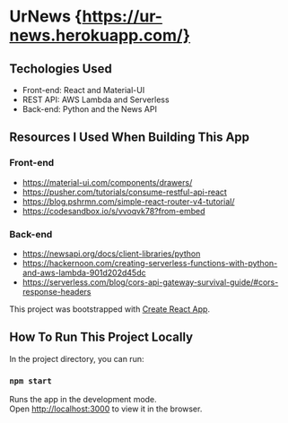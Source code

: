 # UrNews {https://ur-news.herokuapp.com/}

## Techologies Used

* Front-end: React and Material-UI
* REST API: AWS Lambda and Serverless
* Back-end: Python and the News API

## Resources I Used When Building This App

### Front-end
* https://material-ui.com/components/drawers/
* https://pusher.com/tutorials/consume-restful-api-react
* https://blog.pshrmn.com/simple-react-router-v4-tutorial/
* https://codesandbox.io/s/vvoqvk78?from-embed

### Back-end
* https://newsapi.org/docs/client-libraries/python
* https://hackernoon.com/creating-serverless-functions-with-python-and-aws-lambda-901d202d45dc
* https://serverless.com/blog/cors-api-gateway-survival-guide/#cors-response-headers


This project was bootstrapped with [Create React App](https://github.com/facebook/create-react-app).

## How To Run This Project Locally

In the project directory, you can run:

### `npm start`

Runs the app in the development mode.<br />
Open [http://localhost:3000](http://localhost:3000) to view it in the browser.
